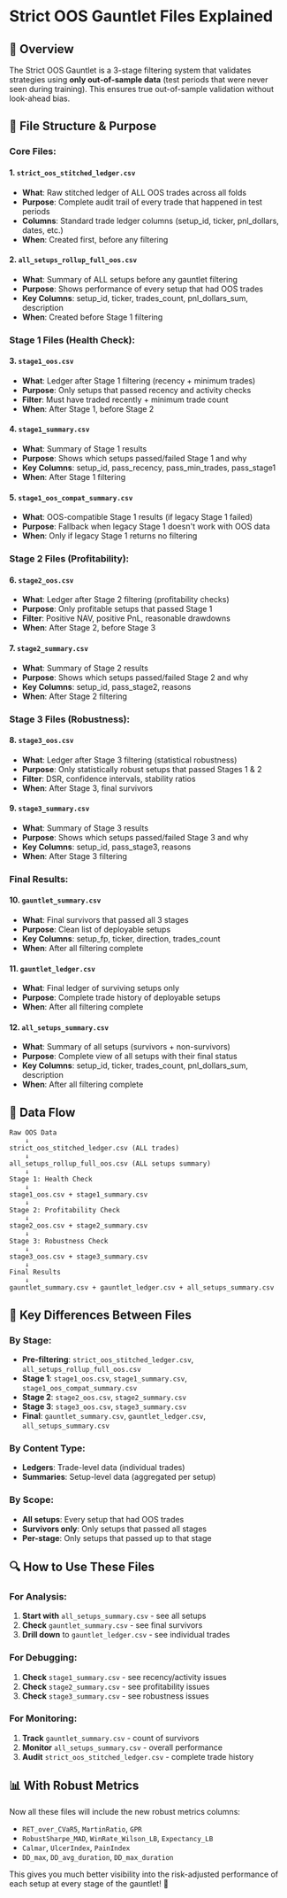 # Strict OOS Gauntlet Files Explained

## 🎯 **Overview**

The Strict OOS Gauntlet is a 3-stage filtering system that validates strategies using **only out-of-sample data** (test periods that were never seen during training). This ensures true out-of-sample validation without look-ahead bias.

## 📁 **File Structure & Purpose**

### **Core Files:**

#### **1. `strict_oos_stitched_ledger.csv`**
- **What**: Raw stitched ledger of ALL OOS trades across all folds
- **Purpose**: Complete audit trail of every trade that happened in test periods
- **Columns**: Standard trade ledger columns (setup_id, ticker, pnl_dollars, dates, etc.)
- **When**: Created first, before any filtering

#### **2. `all_setups_rollup_full_oos.csv`**
- **What**: Summary of ALL setups before any gauntlet filtering
- **Purpose**: Shows performance of every setup that had OOS trades
- **Key Columns**: setup_id, ticker, trades_count, pnl_dollars_sum, description
- **When**: Created before Stage 1 filtering

### **Stage 1 Files (Health Check):**

#### **3. `stage1_oos.csv`**
- **What**: Ledger after Stage 1 filtering (recency + minimum trades)
- **Purpose**: Only setups that passed recency and activity checks
- **Filter**: Must have traded recently + minimum trade count
- **When**: After Stage 1, before Stage 2

#### **4. `stage1_summary.csv`**
- **What**: Summary of Stage 1 results
- **Purpose**: Shows which setups passed/failed Stage 1 and why
- **Key Columns**: setup_id, pass_recency, pass_min_trades, pass_stage1
- **When**: After Stage 1 filtering

#### **5. `stage1_oos_compat_summary.csv`**
- **What**: OOS-compatible Stage 1 results (if legacy Stage 1 failed)
- **Purpose**: Fallback when legacy Stage 1 doesn't work with OOS data
- **When**: Only if legacy Stage 1 returns no filtering

### **Stage 2 Files (Profitability):**

#### **6. `stage2_oos.csv`**
- **What**: Ledger after Stage 2 filtering (profitability checks)
- **Purpose**: Only profitable setups that passed Stage 1
- **Filter**: Positive NAV, positive PnL, reasonable drawdowns
- **When**: After Stage 2, before Stage 3

#### **7. `stage2_summary.csv`**
- **What**: Summary of Stage 2 results
- **Purpose**: Shows which setups passed/failed Stage 2 and why
- **Key Columns**: setup_id, pass_stage2, reasons
- **When**: After Stage 2 filtering

### **Stage 3 Files (Robustness):**

#### **8. `stage3_oos.csv`**
- **What**: Ledger after Stage 3 filtering (statistical robustness)
- **Purpose**: Only statistically robust setups that passed Stages 1 & 2
- **Filter**: DSR, confidence intervals, stability ratios
- **When**: After Stage 3, final survivors

#### **9. `stage3_summary.csv`**
- **What**: Summary of Stage 3 results
- **Purpose**: Shows which setups passed/failed Stage 3 and why
- **Key Columns**: setup_id, pass_stage3, reasons
- **When**: After Stage 3 filtering

### **Final Results:**

#### **10. `gauntlet_summary.csv`**
- **What**: Final survivors that passed all 3 stages
- **Purpose**: Clean list of deployable setups
- **Key Columns**: setup_fp, ticker, direction, trades_count
- **When**: After all filtering complete

#### **11. `gauntlet_ledger.csv`**
- **What**: Final ledger of surviving setups only
- **Purpose**: Complete trade history of deployable setups
- **When**: After all filtering complete

#### **12. `all_setups_summary.csv`**
- **What**: Summary of all setups (survivors + non-survivors)
- **Purpose**: Complete view of all setups with their final status
- **Key Columns**: setup_id, ticker, trades_count, pnl_dollars_sum, description
- **When**: After all filtering complete

## 🔄 **Data Flow**

```
Raw OOS Data
    ↓
strict_oos_stitched_ledger.csv (ALL trades)
    ↓
all_setups_rollup_full_oos.csv (ALL setups summary)
    ↓
Stage 1: Health Check
    ↓
stage1_oos.csv + stage1_summary.csv
    ↓
Stage 2: Profitability Check
    ↓
stage2_oos.csv + stage2_summary.csv
    ↓
Stage 3: Robustness Check
    ↓
stage3_oos.csv + stage3_summary.csv
    ↓
Final Results
    ↓
gauntlet_summary.csv + gauntlet_ledger.csv + all_setups_summary.csv
```

## 🎯 **Key Differences Between Files**

### **By Stage:**
- **Pre-filtering**: `strict_oos_stitched_ledger.csv`, `all_setups_rollup_full_oos.csv`
- **Stage 1**: `stage1_oos.csv`, `stage1_summary.csv`, `stage1_oos_compat_summary.csv`
- **Stage 2**: `stage2_oos.csv`, `stage2_summary.csv`
- **Stage 3**: `stage3_oos.csv`, `stage3_summary.csv`
- **Final**: `gauntlet_summary.csv`, `gauntlet_ledger.csv`, `all_setups_summary.csv`

### **By Content Type:**
- **Ledgers**: Trade-level data (individual trades)
- **Summaries**: Setup-level data (aggregated per setup)

### **By Scope:**
- **All setups**: Every setup that had OOS trades
- **Survivors only**: Only setups that passed all stages
- **Per-stage**: Only setups that passed up to that stage

## 🔍 **How to Use These Files**

### **For Analysis:**
1. **Start with** `all_setups_summary.csv` - see all setups
2. **Check** `gauntlet_summary.csv` - see final survivors
3. **Drill down** to `gauntlet_ledger.csv` - see individual trades

### **For Debugging:**
1. **Check** `stage1_summary.csv` - see recency/activity issues
2. **Check** `stage2_summary.csv` - see profitability issues
3. **Check** `stage3_summary.csv` - see robustness issues

### **For Monitoring:**
1. **Track** `gauntlet_summary.csv` - count of survivors
2. **Monitor** `all_setups_summary.csv` - overall performance
3. **Audit** `strict_oos_stitched_ledger.csv` - complete trade history

## 📊 **With Robust Metrics**

Now all these files will include the new robust metrics columns:
- `RET_over_CVaR5`, `MartinRatio`, `GPR`
- `RobustSharpe_MAD`, `WinRate_Wilson_LB`, `Expectancy_LB`
- `Calmar`, `UlcerIndex`, `PainIndex`
- `DD_max`, `DD_avg_duration`, `DD_max_duration`

This gives you much better visibility into the risk-adjusted performance of each setup at every stage of the gauntlet! 🎯
